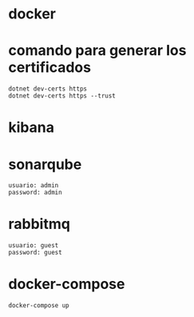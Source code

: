 # docker
# comando para generar los certificados
	dotnet dev-certs https
	dotnet dev-certs https --trust

# kibana

# sonarqube
	usuario: admin
	password: admin

# rabbitmq
	usuario: guest
	password: guest

# docker-compose
	docker-compose up